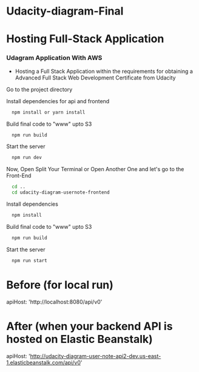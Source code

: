 # Udacity-diagram-Final

# Hosting Full-Stack Application

### Udagram Application With AWS
* Hosting a Full Stack Application within the requirements for obtaining a Advanced Full Stack Web Development Certificate from Udacity


Go to the project directory

Install dependencies for api and frontend

```bash
  npm install or yarn install
```

Build final code to "www" upto S3

```bash
  npm run build
```


Start the server

```bash
  npm run dev
```

Now, Open Split Your Terminal or Open Another One and let's go to the Front-End
```bash
  cd ..
  cd udacity-diagram-usernote-frontend
```

Install dependencies

```bash
  npm install
```

Build final code to "www" upto S3

```bash
  npm run build
```

Start the server

```bash
  npm run start
```
# Before (for local run)
apiHost: 'http://localhost:8080/api/v0'
# After (when your backend API is hosted on Elastic Beanstalk)
apiHost: 'http://udacity-diagram-user-note-api2-dev.us-east-1.elasticbeanstalk.com/api/v0'


